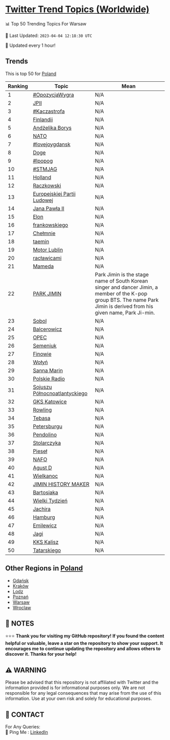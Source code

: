 [Twitter Trend Topics (Worldwide)](https://github.com/ErcinDedeoglu/Twitter-Trend-Topics)
==========


📊 Top 50 Trending Topics For Warsaw

📆 Last Updated: `2023-04-04 12:18:30 UTC`

🔧 Updated every 1 hour!


## Trends

This is top 50 for [Poland](</Poland>)

| Ranking | Topic | Mean |
| ------- | ------------ | ------------ |
| 1 | [#OpozycjaWygra](http://twitter.com/search?q=%23OpozycjaWygra) | N/A |
| 2 | [JPII](http://twitter.com/search?q=JPII) | N/A |
| 3 | [#Kaczastrofa](http://twitter.com/search?q=%23Kaczastrofa) | N/A |
| 4 | [Finlandii](http://twitter.com/search?q=Finlandii) | N/A |
| 5 | [Andżelika Borys](http://twitter.com/search?q=And%c5%bcelika+Borys) | N/A |
| 6 | [NATO](http://twitter.com/search?q=NATO) | N/A |
| 7 | [#lovejoygdansk](http://twitter.com/search?q=%23lovejoygdansk) | N/A |
| 8 | [Doge](http://twitter.com/search?q=Doge) | N/A |
| 9 | [#lpopog](http://twitter.com/search?q=%23lpopog) | N/A |
| 10 | [#STMJAG](http://twitter.com/search?q=%23STMJAG) | N/A |
| 11 | [Holland](http://twitter.com/search?q=Holland) | N/A |
| 12 | [Raczkowski](http://twitter.com/search?q=Raczkowski) | N/A |
| 13 | [Europejskiej Partii Ludowej](http://twitter.com/search?q=Europejskiej+Partii+Ludowej) | N/A |
| 14 | [Jana Pawła II](http://twitter.com/search?q=Jana+Paw%c5%82a+II) | N/A |
| 15 | [Elon](http://twitter.com/search?q=Elon) | N/A |
| 16 | [frankowskiego](http://twitter.com/search?q=frankowskiego) | N/A |
| 17 | [Chełmnie](http://twitter.com/search?q=Che%c5%82mnie) | N/A |
| 18 | [taemin](http://twitter.com/search?q=taemin) | N/A |
| 19 | [Motor Lublin](http://twitter.com/search?q=Motor+Lublin) | N/A |
| 20 | [racławicami](http://twitter.com/search?q=rac%c5%82awicami) | N/A |
| 21 | [Mameda](http://twitter.com/search?q=Mameda) | N/A |
| 22 | [PARK JIMIN](http://twitter.com/search?q=PARK+JIMIN) | Park Jimin is the stage name of South Korean singer and dancer Jimin, a member of the K-pop group BTS. The name Park Jimin is derived from his given name, Park Ji-min. |
| 23 | [Sobol](http://twitter.com/search?q=Sobol) | N/A |
| 24 | [Balcerowicz](http://twitter.com/search?q=Balcerowicz) | N/A |
| 25 | [OPEC](http://twitter.com/search?q=OPEC) | N/A |
| 26 | [Semeniuk](http://twitter.com/search?q=Semeniuk) | N/A |
| 27 | [Finowie](http://twitter.com/search?q=Finowie) | N/A |
| 28 | [Wołyń](http://twitter.com/search?q=Wo%c5%82y%c5%84) | N/A |
| 29 | [Sanna Marin](http://twitter.com/search?q=Sanna+Marin) | N/A |
| 30 | [Polskie Radio](http://twitter.com/search?q=Polskie+Radio) | N/A |
| 31 | [Sojuszu Północnoatlantyckiego](http://twitter.com/search?q=Sojuszu+P%c3%b3%c5%82nocnoatlantyckiego) | N/A |
| 32 | [GKS Katowice](http://twitter.com/search?q=GKS+Katowice) | N/A |
| 33 | [Rowling](http://twitter.com/search?q=Rowling) | N/A |
| 34 | [Tebasa](http://twitter.com/search?q=Tebasa) | N/A |
| 35 | [Petersburgu](http://twitter.com/search?q=Petersburgu) | N/A |
| 36 | [Pendolino](http://twitter.com/search?q=Pendolino) | N/A |
| 37 | [Stolarczyka](http://twitter.com/search?q=Stolarczyka) | N/A |
| 38 | [Pieseł](http://twitter.com/search?q=Piese%c5%82) | N/A |
| 39 | [NAFO](http://twitter.com/search?q=NAFO) | N/A |
| 40 | [Agust D](http://twitter.com/search?q=Agust+D) | N/A |
| 41 | [Wielkanoc](http://twitter.com/search?q=Wielkanoc) | N/A |
| 42 | [JIMIN HISTORY MAKER](http://twitter.com/search?q=JIMIN+HISTORY+MAKER) | N/A |
| 43 | [Bartosiaka](http://twitter.com/search?q=Bartosiaka) | N/A |
| 44 | [Wielki Tydzień](http://twitter.com/search?q=Wielki+Tydzie%c5%84) | N/A |
| 45 | [Jachira](http://twitter.com/search?q=Jachira) | N/A |
| 46 | [Hamburg](http://twitter.com/search?q=Hamburg) | N/A |
| 47 | [Emilewicz](http://twitter.com/search?q=Emilewicz) | N/A |
| 48 | [Jagi](http://twitter.com/search?q=Jagi) | N/A |
| 49 | [KKS Kalisz](http://twitter.com/search?q=KKS+Kalisz) | N/A |
| 50 | [Tatarskiego](http://twitter.com/search?q=Tatarskiego) | N/A |



## Other Regions in [Poland](</Poland>)

* [Gdańsk](</Poland/Gdańsk.md>)
* [Kraków](</Poland/Kraków.md>)
* [Lodz](</Poland/Lodz.md>)
* [Poznań](</Poland/Poznań.md>)
* [Warsaw](</Poland/Warsaw.md>)
* [Wroclaw](</Poland/Wroclaw.md>)



## 📝 NOTES

⭐⭐⭐ **Thank you for visiting my GitHub repository! If you found the content helpful or valuable, leave a star on the repository to show your support. It encourages me to continue updating the repository and allows others to discover it. Thanks for your help!**


## ⚠️ WARNING

Please be advised that this repository is not affiliated with Twitter and the information provided is for informational purposes only. We are not responsible for any legal consequences that may arise from the use of this information. Use at your own risk and solely for educational purposes.


## 📨 CONTACT

 For Any Queries:  
            🏓 Ping Me : [LinkedIn](https://www.linkedin.com/in/ercindedeoglu/)
